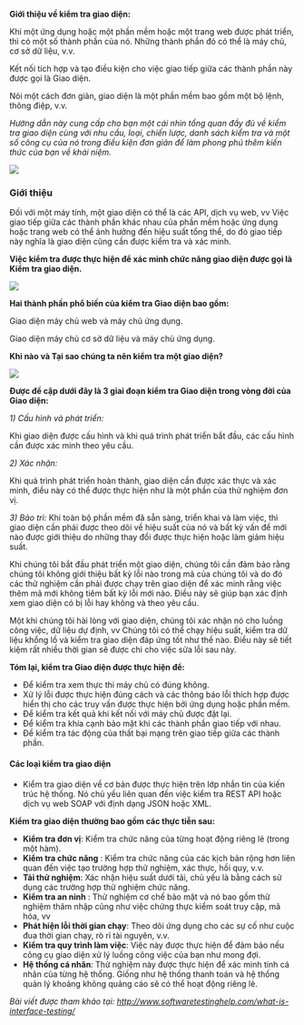 **Giới thiệu về kiểm tra giao diện:**

Khi một ứng dụng hoặc một phần mềm hoặc một trang web được phát triển, thì có một số thành phần của nó. Những thành phần đó có thể là máy chủ, cơ sở dữ liệu, v.v.

Kết nối tích hợp và tạo điều kiện cho việc giao tiếp giữa các thành phần này được gọi là Giao diện.

Nói một cách đơn giản, giao diện là một phần mềm bao gồm một bộ lệnh, thông điệp, v.v. 

*Hướng dẫn này cung cấp cho bạn một cái nhìn tổng quan đầy đủ về kiểm tra giao diện cùng với nhu cầu, loại, chiến lược, danh sách kiểm tra và một số công cụ của nó trong điều kiện đơn giản để làm phong phú thêm kiến thức của bạn về khái niệm.*

![](https://images.viblo.asia/4d2e1bef-fc83-4e5a-bd7b-c04c3c20002d.jpg)

### **Giới thiệu**

Đối với một máy tính, một giao diện có thể là các API, dịch vụ web, vv Việc giao tiếp giữa các thành phần khác nhau của phần mềm hoặc ứng dụng hoặc trang web có thể ảnh hưởng đến hiệu suất tổng thể, do đó giao tiếp này nghĩa là giao diện cũng cần được kiểm tra và xác minh.

**Việc kiểm tra được thực hiện để xác minh chức năng giao diện được gọi là Kiểm tra giao diện.**

![](https://images.viblo.asia/9dfb0196-7050-4b14-9cc1-5a0717e01fb1.jpg)

**Hai thành phần phổ biến của kiểm tra Giao diện bao gồm:**

Giao diện máy chủ web và máy chủ ứng dụng.

Giao diện máy chủ cơ sở dữ liệu và máy chủ ứng dụng.

**Khi nào và Tại sao chúng ta nên kiểm tra một giao diện?**

![](https://images.viblo.asia/20a5b5ac-c637-4c72-a95c-fe68c9ebc349.jpg)

**Được đề cập dưới đây là 3 giai đoạn kiểm tra Giao diện trong vòng đời của Giao diện:**

*1) Cấu hình và phát triển:*

Khi giao diện được cấu hình và khi quá trình phát triển bắt đầu, các cấu hình cần được xác minh theo yêu cầu.

*2) Xác nhận:*

Khi quá trình phát triển hoàn thành, giao diện cần được xác thực và xác minh, điều này có thể được thực hiện như là một phần của thử nghiệm đơn vị.

*3) Bảo trì:*
Khi toàn bộ phần mềm đã sẵn sàng, triển khai và làm việc, thì giao diện cần phải được theo dõi về hiệu suất của nó và bất kỳ vấn đề mới nào được giới thiệu do những thay đổi được thực hiện hoặc làm giảm hiệu suất.

Khi chúng tôi bắt đầu phát triển một giao diện, chúng tôi cần đảm bảo rằng chúng tôi không giới thiệu bất kỳ lỗi nào trong mã của chúng tôi và do đó các thử nghiệm cần phải được chạy trên giao diện để xác minh rằng việc thêm mã mới không tiêm bất kỳ lỗi mới nào. Điều này sẽ giúp bạn xác định xem giao diện có bị lỗi hay không và theo yêu cầu.

Một khi chúng tôi hài lòng với giao diện, chúng tôi xác nhận nó cho luồng công việc, dữ liệu dự định, vv Chúng tôi có thể chạy hiệu suất, kiểm tra dữ liệu khổng lồ và kiểm tra giao diện đáp ứng tốt như thế nào. Điều này sẽ tiết kiệm rất nhiều thời gian sẽ được chi cho việc sửa lỗi sau này.

**Tóm lại, kiểm tra Giao diện được thực hiện để:**

- Để kiểm tra xem thực thi máy chủ có đúng không.
- Xử lý lỗi được thực hiện đúng cách và các thông báo lỗi thích hợp được hiển thị cho các truy vấn được thực hiện bởi ứng dụng hoặc phần mềm.
- Để kiểm tra kết quả khi kết nối với máy chủ được đặt lại.
- Để kiểm tra khía cạnh bảo mật khi các thành phần giao tiếp với nhau.
- Để kiểm tra tác động của thất bại mạng trên giao tiếp giữa các thành phần.


#### Các loại kiểm tra giao diện
- Kiểm tra giao diện về cơ bản được thực hiện trên lớp nhắn tin của kiến trúc hệ thống. Nó chủ yếu liên quan đến việc kiểm tra REST API hoặc dịch vụ web SOAP với định dạng JSON hoặc XML.

**Kiểm tra giao diện thường bao gồm các thực tiễn sau:**

- **Kiểm tra đơn vị**: Kiểm tra chức năng của từng hoạt động riêng lẻ (trong một hàm).
- **Kiểm tra chức năng** :  Kiểm tra chức năng của các kịch bản rộng hơn liên quan đến việc tạo trường hợp thử nghiệm, xác thực, hồi quy, v.v.
- **Tải thử nghiệm**: Xác nhận hiệu suất dưới tải, chủ yếu là bằng cách sử dụng các trường hợp thử nghiệm chức năng.
- **Kiểm tra an ninh** : Thử nghiệm cơ chế bảo mật và nó bao gồm thử nghiệm thâm nhập cũng như việc chứng thực kiểm soát truy cập, mã hóa, vv
- **Phát hiện lỗi thời gian chạy**: Theo dõi ứng dụng cho các sự cố như cuộc đua thời gian chạy, rò rỉ tài nguyên, v.v.
- **Kiểm tra quy trình làm việc**: Việc này được thực hiện để đảm bảo nếu công cụ giao diện xử lý luồng công việc của bạn như mong đợi.
- **Hệ thống cá nhân**: Thử nghiệm này được thực hiện để xác minh tính cá nhân của từng hệ thống. Giống như hệ thống thanh toán và hệ thống quản lý khoảng không quảng cáo sẽ có thể hoạt động riêng lẻ.

*Bài viết được tham khảo tại: http://www.softwaretestinghelp.com/what-is-interface-testing/*